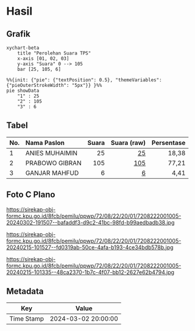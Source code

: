 # Hasil

## Grafik

```mermaid
xychart-beta
    title "Perolehan Suara TPS"
    x-axis [01, 02, 03]
    y-axis "Suara" 0 --> 105
    bar [25, 105, 6]
```

```mermaid
%%{init: {"pie": {"textPosition": 0.5}, "themeVariables": {"pieOuterStrokeWidth": "5px"}} }%%
pie showData
    "1" : 25
    "2" : 105
    "3" : 6
```

## Tabel

| No. | Nama Paslon    | Suara | Suara (raw) | Persentase |
|:--- |:-------------- | -----:| -----------:| ----------:|
| 1   | ANIES MUHAIMIN | 25    | [25][p-1]   | 18,38      |
| 2   | PRABOWO GIBRAN | 105   | [105][p-2]  | 77,21      |
| 3   | GANJAR MAHFUD  | 6     | [6][p-3]    | 4,41       |


[p-1]: https://github.com/gigit-pemilu/pemilu-2024-72-sulawesi-tengah/blob/main/pilpres/hitung-suara/sub/72-sulawesi-tengah/sub/08-parigi-moutong/sub/22-ongka-malino/sub/2001-ongka/sub/005-tps/sub/paslon-1.txt
[p-2]: https://github.com/gigit-pemilu/pemilu-2024-72-sulawesi-tengah/blob/main/pilpres/hitung-suara/sub/72-sulawesi-tengah/sub/08-parigi-moutong/sub/22-ongka-malino/sub/2001-ongka/sub/005-tps/sub/paslon-2.txt
[p-3]: https://github.com/gigit-pemilu/pemilu-2024-72-sulawesi-tengah/blob/main/pilpres/hitung-suara/sub/72-sulawesi-tengah/sub/08-parigi-moutong/sub/22-ongka-malino/sub/2001-ongka/sub/005-tps/sub/paslon-3.txt

## Foto C Plano

https://sirekap-obj-formc.kpu.go.id/8fcb/pemilu/ppwp/72/08/22/20/01/7208222001005-20240302-191507--bafaddf3-d9c2-41bc-98fd-b99aedbadb38.jpg

https://sirekap-obj-formc.kpu.go.id/8fcb/pemilu/ppwp/72/08/22/20/01/7208222001005-20240215-101527--fd0319ab-50ce-4afa-b193-4ce34bdb578b.jpg

https://sirekap-obj-formc.kpu.go.id/8fcb/pemilu/ppwp/72/08/22/20/01/7208222001005-20240215-101335--48ca2370-1b7c-4f07-bb12-2627e62b4794.jpg


## Metadata

| Key        | Value               |
| ---------- | ------------------- |
| Time Stamp | 2024-03-02 20:00:00 |



